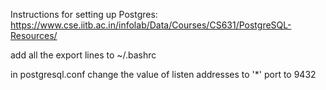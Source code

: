 Instructions for setting up Postgres: https://www.cse.iitb.ac.in/infolab/Data/Courses/CS631/PostgreSQL-Resources/


add all the export lines to ~/.bashrc

in postgresql.conf
  change the value of listen addresses to '*'
  port to 9432
